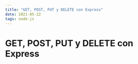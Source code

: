 ```yaml
---
title: "GET, POST, PUT y DELETE con Express"
date: 2021-05-22
tags: node-js
---
```


# GET, POST, PUT y DELETE con Express
